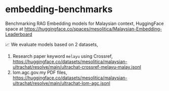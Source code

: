 # embedding-benchmarks

Benchmarking RAG Embedding models for Malaysian context, HuggingFace space at https://huggingface.co/spaces/mesolitica/Malaysian-Embedding-Leaderboard

📈 We evaluate models based on 2 datasets,

1. Research paper keyword `melayu` using Crossref, https://huggingface.co/datasets/mesolitica/malaysian-ultrachat/resolve/main/ultrachat-crossref-melayu-malay.jsonl
2. lom.agc.gov.my PDF files, https://huggingface.co/datasets/mesolitica/malaysian-ultrachat/resolve/main/ultrachat-lom-agc.jsonl

